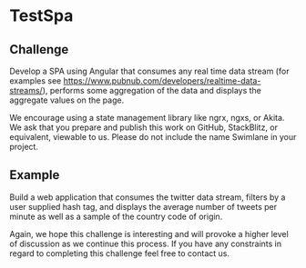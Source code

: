 # TestSpa

## Challenge
Develop a SPA using Angular that consumes any real time data stream (for examples see https://www.pubnub.com/developers/realtime-data-streams/), performs some aggregation of the data and displays the aggregate values on the page.

We encourage using a state management library like ngrx, ngxs, or Akita.  We ask that you prepare and publish this work on GitHub, StackBlitz, or equivalent, viewable to us. Please do not include the name Swimlane in your project.

## Example
Build a web application that consumes the twitter data stream, filters by a user supplied hash tag, and displays the average number of tweets per minute as well as a sample of the country code of origin.

Again, we hope this challenge is interesting and will provoke a higher level of discussion as we continue this process.  If you have any constraints in regard to completing this challenge feel free to contact us.


